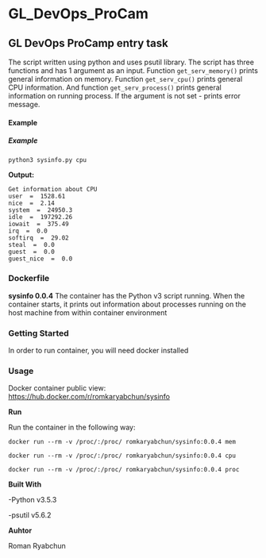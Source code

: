 # GL_DevOps_ProCam

## GL DevOps ProCamp entry task
The script written using python and uses psutil library. The script has three functions and has 1 argument as an input.
Function `get_serv_memory()` prints general information on memory.
Function `get_serv_cpu()` prints general CPU information.
And function `get_serv_process()` prints general information on running process.
If the argument is not set - prints error message.

#### Example 
##### Example

`python3 sysinfo.py cpu`

**Output:** 

```
Get information about CPU
user  =  1528.61
nice  =  2.14
system  =  24950.3
idle  =  197292.26
iowait  =  375.49
irq  =  0.0
softirq  =  29.02
steal  =  0.0
guest  =  0.0
guest_nice  =  0.0
```
### Dockerfile

**sysinfo 0.0.4**
The container has the Python v3 script running. When the container starts, it prints out information about processes running on the host machine from within container environment

### Getting Started
In order to run container, you will need docker installed

### Usage
Docker container public view: https://hub.docker.com/r/romkaryabchun/sysinfo

**Run**

Run the container in the following way:

`docker run --rm -v /proc/:/proc/ romkaryabchun/sysinfo:0.0.4 mem`

`docker run --rm -v /proc/:/proc/ romkaryabchun/sysinfo:0.0.4 cpu`

`docker run --rm -v /proc/:/proc/ romkaryabchun/sysinfo:0.0.4 proc`

**Built With**

  -Python v3.5.3
  
  -psutil v5.6.2

**Auhtor**

Roman Ryabchun
